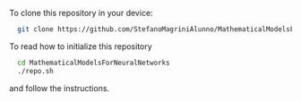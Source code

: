 To clone this repository in your device:
~~~bash
  git clone https://github.com/StefanoMagriniAlunno/MathematicalModelsForNeuralNetworks
~~~

To read how to initialize this repository
~~~bash
  cd MathematicalModelsForNeuralNetworks
  ./repo.sh
~~~
and follow the instructions.
